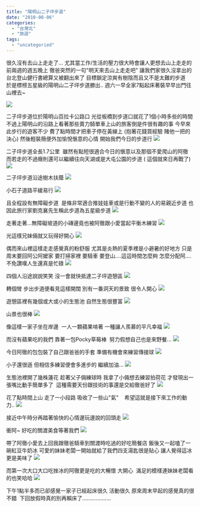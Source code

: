 ```yaml
---
title: "陽明山二子坪步道"
date: "2010-08-06"
categories: 
  - "台灣北"
  - "旅遊"
tags: 
  - "uncategoried"
---
```


很久沒有去山上走走了... 尤其當工作/生活的壓力很大時會讓人更想去山上走走的 前兩週的週五晚上 徹爸突然的一句"明天來去山上走走吧" 讓我們家很久沒拿出的台北登山健行書總算又被翻出來了 目標鎖定涼爽有樹陰而且又不是太難的步道   於是標榜五星級的陽明山二子坪步道勝出.. 週六一早全家7點起床著裝早早出門往山裡去~

![](images/4835761463_ea1acc4dc2.jpg)

二子坪步道位於陽明山百拉卡公路口 光從板橋到步道口就花了1個小時多些的時間 不過上陽明山的沿路上看著那些賣力騎單車上山的旅客倒是件很有趣的事 今早來此步行的遊客不少 費了點時間才把車子停在黃線上 (抱著花錢買經驗 賭他一把的決心) 然後輕裝簡便外加愉悅愜意的心情 開始我們今日的步道行 ![](images/4836380448_407f799a9c.jpg) 

二子坪步道全長1.7公里  雖然有點短很適合今日的愜意以及那個不愛爬山的阿徹 而若走的不過癮則還可以繼續往向天湖或是大屯公園的步道 ( 這個就來日再戰了) ![](images/4836379766_ce0ac67f14.jpg)

二子坪步道沿途樹木扶蔭 ![](images/4836376930_d734dafd7d.jpg)

小石子道路平緩易行 ![](images/4836372254_f23a4eb137.jpg)

且全程設有無障礙步道  是條非常適合推娃娃車或是行動不變的人的易親近步道 也因此旅行家劉克襄先生稱此步道為五星級步道 ![](images/4836379182_8ae4ccb476.jpg)

走著走著...無障礙坡道的小磚邊竟也被阿徹跟小愛當起平衡木練習 ![](images/4835768569_1366f8606a.jpg)

光這樣兄妹倆就又玩得好開心 ![](images/4835769099_686ec6cc47.jpg)

偶而來山裡這樣走走感覺真的粉舒服 尤其是炎熱的夏季裡是小避暑的好地方 只是周末要回阿公阿嬤家 要打掃家裡 要騎車 要登山....這這時間怎麼夠 怎麼分配阿.... 不免讚嘆人生還真是忙碌 ![](images/4835769359_903d2c42a9.jpg)

四個人沿途說說笑笑 沒一會就快抵達二子坪遊憩區 ![](images/4836376636_396ffbfe47.jpg)

轉個彎 步出步道便看見這樣開闊 別有一番洞天的景致 很令人開心 ![](images/4836376282_33b99d3b14.jpg)

遊憩區裡有幾個或大或小的生態池 自然生態很豐富 ![](images/4835766329_04e2dbb633.jpg)

山景也很棒 ![](images/4835765377_dce5e03d5e.jpg)

像這樣一家子坐在岸邊  一人一顆蘋果啃著 一種讓人羨慕的平凡幸福 ![](images/4835765707_75932f76f1.jpg)

而沒有蘋果吃的我們 靠著一包Pocky草莓棒  努力假想自己也是來野餐... ![](images/4835765127_0b21f3d9de.jpg)

今日阿徹的包包裝了自己跟爸爸的手套 準備有機會來練習傳接球 ![](images/4836374358_429f2818ba.jpg)

小子還很遜 但相信多練習便會多進步的 繼續加油... ![](images/4835764299_e7d1e1ab1d.jpg)

生態池裡開了幾株蓮花 趁著父子倆練球時 我拿了小倆想去練習拍荷花 才發現出一張嘴比動手簡單多了  這種需要天份跟技術的事還是交給徹爸好了 ![](images/4836373076_0ab5d0ee88.jpg)

花了點時間上山 走了一小段路 吸收了一些山"氣"    希望這就是接下來工作的動力.. ![](images/4835762875_ce40009d53.jpg)

接近中午時分再踏著愉快的心情邊玩邊說的回頭走 ![](images/4836371544_b2e3f433ef.jpg)

衝阿~ 好吃的關渡美食等著我們 ![](images/4835762345_ef4067a663.jpg)

帶了阿徹小愛去上回我跟徹爸騎車到關渡時吃過的好吃簡餐店 飯後又一起嗑了一碗紅豆牛奶冰 可愛的妹妹老闆一開始就給了我們四支湯匙很是貼心 讓人覺得這冰更是美味了 ![](images/4835760909_94d50bed56.jpg)

而第一次大口大口吃挫冰的阿徹更是吃的大暢懷 大開心  滿足的模樣連妹妹老闆看的也笑哈哈 ![](images/4836370122_a91b4527f0.jpg)

下午1點半多而已卻感覺一家子已經起床很久 活動很久 原來周末早起的感覺真的很不錯  下回放假時真的別再賴床了...................
